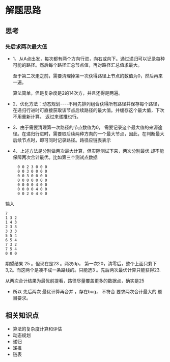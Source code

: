 # 解题思路

## 思考

### 先后求两次最大值
- 1、从A点出发，每次都有两个方向行进，向右或向下。通过递归可以记录每种可能的路径。然后每个路径汇总节点值，再对路径汇总值求最大。
    
    至于第二次走之前，需要清理掉第一次获得路径上节点的数值为0，然后再来一遍。
    
    算法简单，但是复杂度是2的14次方，并且还得是两遍。

- 2、优化方法：动态规划----不用先排列组合获得所有路径并保存每个路径，在递归行进时可直接获取该节点后续路径的最大值。并缓存这个最大值，下次不用重新计算。 返过来递推也行。

- 3、由于需要清理第一次路径的节点数值为0， 需要记录这个最大值的来源途径。在递归行进时，需要取后续两种方向的一个最大节点，因此，在判断最大后续节点时，即可同时记录路径。路径应链表表示

- 4、上述方法是分别做两次最大计算，但实际测试下来，两次分别最优 却不能保障两次合计最优。比如第三个测试点数据


        0 0 2 3 0 0 0
        0 0 3 0 0 0 0
        0 0 3 0 0 0 0
        0 0 0 0 0 0 0
        0 0 0 0 4 0 0
        0 0 0 0 4 0 0
        0 0 2 0 4 0 0
    
输入

    7
    1 3 2
    1 4 3
    2 3 3
    3 3 3
    5 5 4
    6 5 4
    7 3 2
    7 5 4
    0 0 0

   期望结果 25 。但现在是23 。两次dp， 第一次20，清零后，整个上面只剩下 3,2。而这两个是凑不成一条路线的。只能选3 。先后两次最优计算只能获得23.
   
   从两次合计结果为最优前提看，路径尽量覆盖更多的数据点，确实是25

- 所以 先后两次 最优计算再合并 ，存在bug， 不符合 要求两次合计最大的 题目要求。



## 相关知识点
- 算法的复杂度计算和评估
- 动态规划
- 递归
- 递推
- 链表